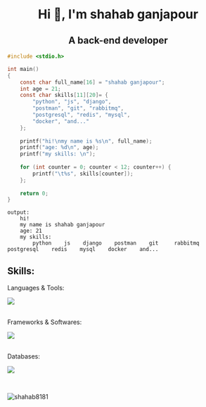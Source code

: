 <h1 align="center">Hi 👋, I'm shahab ganjapour</h1>
<h2 align="center">A back-end developer</h2>

```c
#include <stdio.h>

int main()
{
    const char full_name[16] = "shahab ganjapour";
    int age = 21;
    const char skills[11][20]= {
        "python", "js", "django",
        "postman", "git", "rabbitmq",
        "postgresql", "redis", "mysql",
        "docker", "and..."
    };
    
    printf("hi!\nmy name is %s\n", full_name);
    printf("age: %d\n", age);
    printf("my skills: \n");
    
    for (int counter = 0; counter < 12; counter++) {
        printf("\t%s", skills[counter]);
    };
    
    return 0;
}
```

```
output:
    hi!
    my name is shahab ganjapour
    age: 21
    my skills: 
        python    js    django    postman    git     rabbitmq    postgresql    redis    mysql    docker    and... 
```

<h2 align="left">Skills:</h3>
Languages & Tools: 
<br>
<p align="left">
  <a href="https://skillicons.dev">
    <img src="https://skillicons.dev/icons?i=py,js,c,regex" />
  </a>
</p>
<br>
Frameworks & Softwares: 
<br>
<p align="left">
  <a href="https://skillicons.dev">
    <img src="https://skillicons.dev/icons?i=django,postman,git,rabbitmq,docker" />
  </a>
</p>
<br>
Databases: 
<br>
<p align="left">
  <a href="https://skillicons.dev">
    <img src="https://skillicons.dev/icons?i=postgres,redis,mysql" />
  </a>
</p>
<br>


<p><img align="center" src="https://github-readme-streak-stats.herokuapp.com/?user=shahab8181&" alt="shahab8181" /></p>
